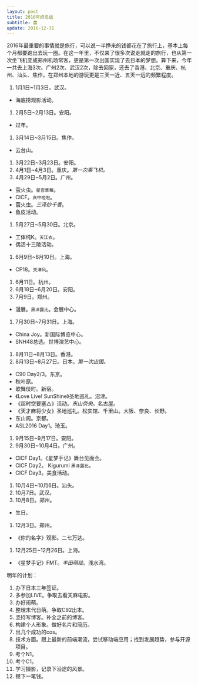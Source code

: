 ```yaml
---
layout: post
title: 2016年终总结
subtitle: 蕾
update: 2016-12-31
---
```


2016年最重要的事情就是旅行，可以说一半挣来的钱都花在了旅行上，基本上每个月都要跑出去玩一圈。在这一年里，不仅来了很多次说走就走的旅行，也从第一次坐飞机变成郑州机场常客，更是第一次出国实现了去日本的梦想。算下来，今年一共去上海3次、广州2次、武汉2次，除去回家，还去了香港、北京、重庆、杭州、汕头、焦作，在郑州本地的游玩更是三天一近、五天一远的频繁程度。

1. 1月1日~1月3日。武汉。
  * 海底捞观影活动。
1. 2月5日~2月13日。安阳。
  * 过年。
1. 3月14日~3月15日。焦作。
  * 云台山。
1. 3月22日~3月23日。安阳。
1. 4月1日~4月3日。重庆。*第一次乘飞机。*
1. 4月29日~5月2日。广州。
  * 萤火虫。`星宫草莓`。
  * CICF。`真中啦啦`。
  * 萤火虫。*三泽纱千香*。
  * 鱼皮活动。
1. 5月27日~5月30日。北京。
  * 工体纯K。`天江衣`。
  * 偶活十三陵活动。
1. 6月9日~6月10日。上海。
  * CP18。`天津风`。
1. 6月11日。杭州。
1. 6月18日~6月20日。安阳。
1. 7月9日。郑州。
  * 漫展。`黑泽露比`。会展中心。
1. 7月30日~7月31日。上海。
  * China Joy。新国际博览中心。
  * SNH48总选。世博演艺中心。
1. 8月11日~8月13日。香港。
1. 8月13日~8月27日。日本。*第一次出国。*
  * C90 Day2/3。东京。
  * 秋叶原。
  * 歌舞伎町。新宿。
  * 《Love Live! SunShine》圣地巡礼。沼津。
  * 《超时空要塞△》活动。*东山奈央*。名古屋。
  * 《天才麻将少女》圣地巡礼。松实馆、千里山。大阪、奈良、长野。
  * 东山阁。京都。
  * ASL2016 Day1。琦玉。
1. 9月15日~9月17日。安阳。
1. 9月30日~10月4日。广州。
  * CICF Day1。《星梦手记》舞台见面会。
  * CICF Day2。 Kigurumi `黑泽露比`。
  * CICF Day3。美食活动。
1. 10月4日~10月6日。汕头。
1. 10月7日。武汉。
1. 10月8日。郑州。
  * 生日。
1. 12月3日。郑州。
  * 《你的名字》观影。二七万达。
1. 12月25日~12月26日。上海。
  * 《星梦手记》FMT。*丰田萌绘*。浅水湾。

明年的计划：

1. 办下日本三年签证。
1. 多参加LIVE。争取去看天麻电影。
1. 办好闹萌。
1. 整理末代日萌。争取C92出本。
1. 坚持写博客。补全之前的博客。
1. 构建个人形象。做好名片和简历。
1. 出几个成功的cos。
1. 技术方面。跟上最新的前端潮流，尝试移动端应用；找到发展趋势，参与开源项目。
1. 考个N1。
1. 考个C1。
1. 学习摄影，记录下沿途的风景。
1. 攒下一笔钱。
